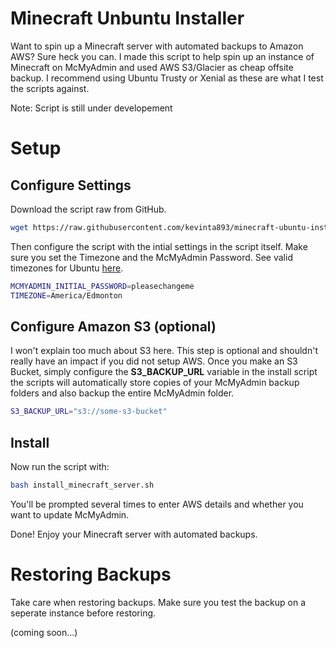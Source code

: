 # Minecraft Unbuntu Installer

Want to spin up a Minecraft server with automated backups to Amazon AWS? Sure heck you can. I made this script to help spin up an instance of Minecraft on McMyAdmin and used AWS S3/Glacier as cheap offsite backup. I recommend using Ubuntu Trusty or Xenial as these are what I test the scripts against.

Note: Script is still under developement

# Setup

## Configure Settings

Download the script raw from GitHub.
``` bash
wget https://raw.githubusercontent.com/kevinta893/minecraft-ubuntu-installer/master/install_minecraft_server.sh
```

Then configure the script with the intial settings in the script itself. Make sure you set the Timezone and the McMyAdmin Password. See valid timezones for Ubuntu [here](http://manpages.ubuntu.com/manpages/trusty/man3/DateTime::TimeZone::Catalog.3pm.html).

``` bash
MCMYADMIN_INITIAL_PASSWORD=pleasechangeme
TIMEZONE=America/Edmonton
```

## Configure Amazon S3 (optional)

I won't explain too much about S3 here. This step is optional and shouldn't really have an impact if you did not setup AWS. Once you make an S3 Bucket, simply configure the **S3_BACKUP_URL** variable in the install script
the scripts will automatically store copies of your McMyAdmin backup folders and also backup the entire McMyAdmin folder.

``` bash
S3_BACKUP_URL="s3://some-s3-bucket"
```

## Install
Now run the script with:
``` bash
bash install_minecraft_server.sh
```

You'll be prompted several times to enter AWS details and whether you want to update McMyAdmin.

Done! Enjoy your Minecraft server with automated backups.

# Restoring Backups

Take care when restoring backups. Make sure you test the backup on a seperate instance before restoring.

(coming soon...)
